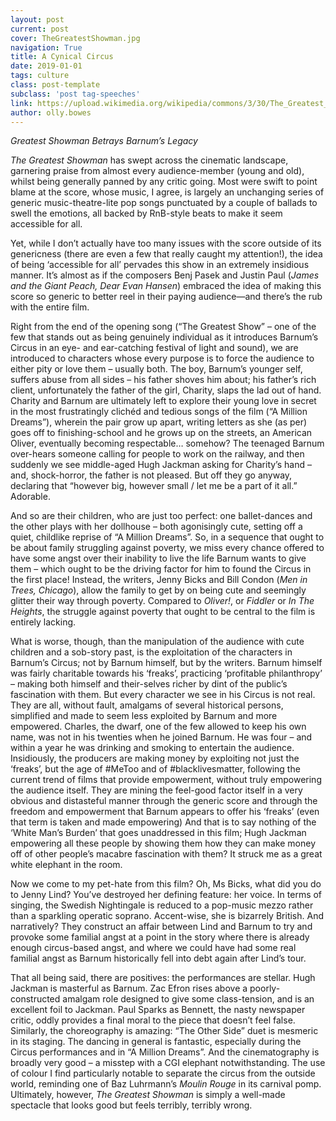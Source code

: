 ```yaml
---
layout: post
current: post
cover: TheGreatestShowman.jpg
navigation: True
title: A Cynical Circus
date: 2019-01-01
tags: culture
class: post-template
subclass: 'post tag-speeches'
link: https://upload.wikimedia.org/wikipedia/commons/3/30/The_Greatest_Showman_Japan_Premiere_Red_Carpet-_Hugh_Jackman_%2838435517950%29.jpg
author: olly.bowes
---
```

<em>Greatest Showman Betrays Barnum’s Legacy</em>

*The Greatest Showman* has swept across the cinematic landscape, garnering praise from almost every audience-member (young and old), whilst being generally panned by any critic going. Most were swift to point blame at the score, whose music, I agree, is largely an unchanging series of generic music-theatre-lite pop songs punctuated by a couple of ballads to swell the emotions, all backed by RnB-style beats to make it seem accessible for all.

Yet, while I don’t actually have too many issues with the score outside of its genericness (there are even a few that really caught my attention!), the idea of being ‘accessible for all’ pervades this show in an extremely insidious manner. It’s almost as if the composers Benj Pasek and Justin Paul (*James and the Giant Peach, Dear Evan Hansen*) embraced the idea of making this score so generic to better reel in their paying audience—and there’s the rub with the entire film.

Right from the end of the opening song (“The Greatest Show” – one of the few that stands out as being genuinely individual as it introduces Barnum’s Circus in an eye- and ear-catching festival of light and sound), we are introduced to characters whose every purpose is to force the audience to either pity or love them – usually both. The boy, Barnum’s younger self, suffers abuse from all sides – his father shoves him about; his father’s rich client, unfortunately the father of the girl, Charity, slaps the lad out of hand. Charity and Barnum are ultimately left to explore their young love in secret in the most frustratingly clichéd and tedious songs of the film (“A Million Dreams”), wherein the pair grow up apart, writing letters as she (as per) goes off to finishing-school and he grows up on the streets, an American Oliver, eventually becoming respectable… somehow? The teenaged Barnum over-hears someone calling for people to work on the railway, and then suddenly we see middle-aged Hugh Jackman asking for Charity’s hand – and, shock-horror, the father is not pleased. But off they go anyway, declaring that “however big, however small / let me be a part of it all.” Adorable.

And so are their children, who are just too perfect: one ballet-dances and the other plays with her dollhouse – both agonisingly cute, setting off a quiet, childlike reprise of “A Million Dreams”. So, in a sequence that ought to be about family struggling against poverty, we miss every chance offered to have some angst over their inability to live the life Barnum wants to give them – which ought to be the driving factor for him to found the Circus in the first place! Instead, the writers, Jenny Bicks and Bill Condon (*Men in Trees, Chicago*), allow the family to get by on being cute and seemingly glitter their way through poverty. Compared to *Oliver!*, or *Fiddler* or *In The Heights*, the struggle against poverty that ought to be central to the film is entirely lacking.

What is worse, though, than the manipulation of the audience with cute children and a sob-story past, is the exploitation of the characters in Barnum’s Circus; not by Barnum himself, but by the writers. Barnum himself was fairly charitable towards his ‘freaks’, practicing ‘profitable philanthropy’ – making both himself and their-selves richer by dint of the public’s fascination with them. But every character we see in his Circus is not real. They are all, without fault, amalgams of several historical persons, simplified and made to seem less exploited by Barnum and more empowered. Charles, the dwarf, one of the few allowed to keep his own name, was not in his twenties when he joined Barnum. He was four – and within a year he was drinking and smoking to entertain the audience. Insidiously, the producers are making money by exploiting not just the ‘freaks’, but the age of #MeToo and of #blacklivesmatter, following the current trend of films that provide empowerment, without truly empowering the audience itself. They are mining the feel-good factor itself in a very obvious and distasteful manner through the generic score and through the freedom and empowerment that Barnum appears to offer his ‘freaks’ (even that term is taken and made empowering) And that is to say nothing of the ‘White Man’s Burden’ that goes unaddressed in this film; Hugh Jackman empowering all these people by showing them how they can make money off of other people’s macabre fascination with them? It struck me as a great white elephant in the room.

Now we come to my pet-hate from this film? Oh, Ms Bicks, what did you do to Jenny Lind? You’ve destroyed her defining feature: her voice. In terms of singing, the Swedish Nightingale is reduced to a pop-music mezzo rather than a sparkling operatic soprano. Accent-wise, she is bizarrely British. And narratively? They construct an affair between Lind and Barnum to try and provoke some familial angst at a point in the story where there is already enough circus-based angst, and where we could have had some real familial angst as Barnum historically fell into debt again after Lind’s tour.

That all being said, there are positives: the performances are stellar. Hugh Jackman is masterful as Barnum. Zac Efron rises above a poorly-constructed amalgam role designed to give some class-tension, and is an excellent foil to Jackman. Paul Sparks as Bennett, the nasty newspaper critic, oddly provides a final moral to the piece that doesn’t feel false. Similarly, the choreography is amazing: “The Other Side” duet is mesmeric in its staging. The dancing in general is fantastic, especially during the Circus performances and in “A Million Dreams”. And the cinematography is broadly very good – a misstep with a CGI elephant notwithstanding. The use of colour I find particularly notable to separate the circus from the outside world, reminding one of Baz Luhrmann’s *Moulin Rouge* in its carnival pomp. Ultimately, however, *The Greatest Showman* is simply a well-made spectacle that looks good but feels terribly, terribly wrong.
